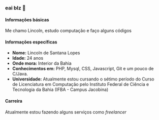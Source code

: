 ### eai blz 👋

#### Informações básicas
Me chamo Lincoln, estudo computação e faço alguns códigos

#### Informações específicas
- __Nome:__ Lincoln de Santana Lopes
- __Idade:__ 24 anos
- __Onde mora:__ Interior da Bahia
- __Conhecimentos em:__ PHP, Mysql, CSS, Javascript, Git e um pouco de C/Java.
- __Universidade:__ Atualmente estou cursando o sétimo período do Curso de Licenciatura em Computação pelo Instituto Federal de Ciência e Tecnologia da Bahia (IFBA - Campus Jacobina)

#### Carreira
Atualmente estou fazendo alguns serviços como _freelancer_
